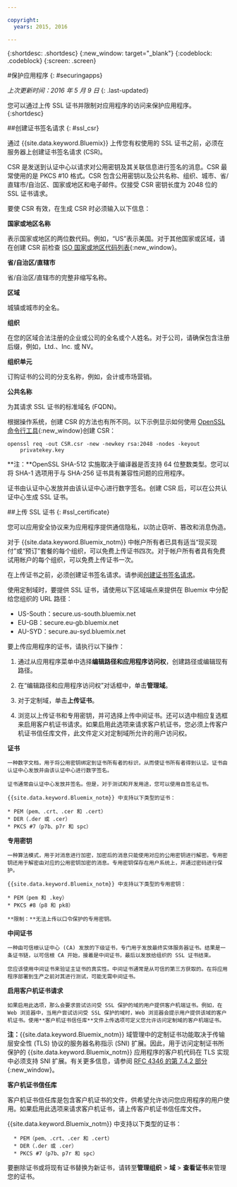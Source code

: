 ```yaml
---

copyright:
  years: 2015, 2016

---
```



{:shortdesc: .shortdesc}
{:new_window: target="_blank"}
{:codeblock: .codeblock}
{:screen: .screen}

#保护应用程序
{: #securingapps}

*上次更新时间：2016 年 5 月 9 日*
{: .last-updated}

您可以通过上传 SSL 证书并限制对应用程序的访问来保护应用程序。
{:shortdesc}

##创建证书签名请求
{: #ssl_csr}

通过 {{site.data.keyword.Bluemix}} 上传您有权使用的 SSL 证书之前，必须在服务器上创建证书签名请求 (CSR)。

CSR 是发送到认证中心以请求对公用密钥及其关联信息进行签名的消息。CSR 最常使用的是 PKCS #10 格式。CSR 包含公用密钥以及公共名称、组织、城市、省/直辖市/自治区、国家或地区和电子邮件。仅接受 CSR 密钥长度为 2048 位的 SSL 证书请求。

要使 CSR 有效，在生成 CSR 时必须输入以下信息：

**国家或地区名称**
  
  表示国家或地区的两位数代码。例如，“US”表示美国。对于其他国家或区域，请在创建 CSR 前检查 [ISO 国家或地区代码列表](https://www.iso.org/obp/ui/#search){:new_window}。
  
**省/自治区/直辖市**

  省/自治区/直辖市的完整非缩写名称。

**区域**

  城镇或城市的全名。
  
**组织**

  在您的区域合法注册的企业或公司的全名或个人姓名。对于公司，请确保包含注册后缀，例如，Ltd.、Inc. 或 NV。
  
**组织单元**

  订购证书的公司的分支名称，例如，会计或市场营销。
  
**公共名称**

  为其请求 SSL 证书的标准域名 (FQDN)。
  
根据操作系统，创建 CSR 的方法也有所不同。以下示例显示如何使用 [OpenSSL 命令行工具](http://www.openssl.org/){:new_window}创建 CSR：

```
openssl req -out CSR.csr -new -newkey rsa:2048 -nodes -keyout
    privatekey.key
```

**注：**OpenSSL SHA-512 实施取决于编译器是否支持 64 位整数类型。您可以将 SHA-1 选项用于与 SHA-256 证书具有兼容性问题的应用程序。

证书由认证中心发放并由该认证中心进行数字签名。创建 CSR 后，可以在公共认证中心生成 SSL 证书。 

##上传 SSL 证书
{: #ssl_certificate}

您可以应用安全协议来为应用程序提供通信隐私，以防止窃听、篡改和消息伪造。

对于 {{site.data.keyword.Bluemix_notm}} 中帐户所有者已具有适当“现买现付”或“预订”套餐的每个组织，可以免费上传证书四次。对于帐户所有者具有免费试用帐户的每个组织，可以免费上传证书一次。

在上传证书之前，必须创建证书签名请求。请参阅[创建证书签名请求](#ssl_csr)。

使用定制域时，要提供 SSL 证书，请使用以下区域端点来提供在 Bluemix 中分配给您组织的 URL 路径：

  * US-South：secure.us-south.bluemix.net 
  * EU-GB：secure.eu-gb.bluemix.net
  * AU-SYD：secure.au-syd.bluemix.net 


要上传应用程序的证书，请执行以下操作：

1. 通过从应用程序菜单中选择**编辑路径和应用程序访问权**，创建路径或编辑现有路径。

2. 在“编辑路径和应用程序访问权”对话框中，单击**管理域**。

3. 对于定制域，单击**上传证书**。

4. 浏览以上传证书和专用密钥，并可选择上传中间证书。还可以选中相应复选框来启用客户机证书请求。如果启用此选项来请求客户机证书，您必须上传客户机证书信任库文件，此文件定义对定制域所允许的用户访问权。

  **证书**
    
    一种数字文档，用于将公用密钥绑定到证书所有者的标识，从而使证书所有者得到认证。证书由认证中心发放并由该认证中心进行数字签名。
    
    证书通常由认证中心发放并签名。但是，对于测试和开发用途，您可以使用自签名证书。
    
    {{site.data.keyword.Bluemix_notm}} 中支持以下类型的证书：

	* PEM（pem、.crt、.cer 和 .cert）
	* DER（.der 或 .cer）
	* PKCS #7（p7b、p7r 和 spc）
	  
  **专用密钥**
  
    一种算法模式，用于对消息进行加密，加密后的消息只能使用对应的公用密钥进行解密。专用密钥还用于解密由对应的公用密钥加密的消息。专用密钥保存在用户系统上，并通过密码进行保护。
    
    {{site.data.keyword.Bluemix_notm}} 中支持以下类型的专用密钥：
    
    * PEM（pem 和 .key） 
    * PKCS #8（p8 和 pk8）
    
    **限制：**无法上传以口令保护的专用密钥。
    
  **中间证书**
  
    一种由可信根认证中心 (CA) 发放的下级证书，专门用于发放最终实体服务器证书。结果是一条证书链，以可信根 CA 开始，接着是中间证书，最后以发放给组织的 SSL 证书结束。
    
    您应该使用中间证书来验证主证书的真实性。中间证书通常是从可信的第三方获取的。在将应用程序部署到生产之前对其进行测试，可能无需中间证书。
  
  **启用客户机证书请求**
  
    如果启用此选项，那么会要求尝试访问受 SSL 保护的域的用户提供客户机端证书。例如，在 Web 浏览器中，当用户尝试访问受 SSL 保护的域时，Web 浏览器会提示用户提供该域的客户机证书。使用**客户机证书信任库**文件上传选项可定义您允许访问定制域的客户机端证书。
  
  **注：**{{site.data.keyword.Bluemix_notm}} 域管理中的定制证书功能取决于传输层安全性 (TLS) 协议的服务器名称指示 (SNI) 扩展。因此，用于访问定制证书所保护的 {{site.data.keyword.Bluemix_notm}}
应用程序的客户机代码在 TLS 实现中必须支持 SNI 扩展。有关更多信息，请参阅 [RFC
4346 的第 7.4.2 部分](http://tools.ietf.org/html/rfc4346#section-7.4.2){:new_window}。

  **客户机证书信任库**
  
  客户机证书信任库是包含客户机证书的文件，供希望允许访问您应用程序的用户使用。如果启用此选项来请求客户机证书，请上传客户机证书信任库文件。 
  
   {{site.data.keyword.Bluemix_notm}} 中支持以下类型的证书：
    
      * PEM（pem、.crt、.cer 和 .cert）
	  * DER（.der 或 .cer）
      * PKCS #7（p7b、p7r 和 spc）

要删除证书或将现有证书替换为新证书，请转至**管理组织** > **域** > **查看证书**来管理您的证书。
